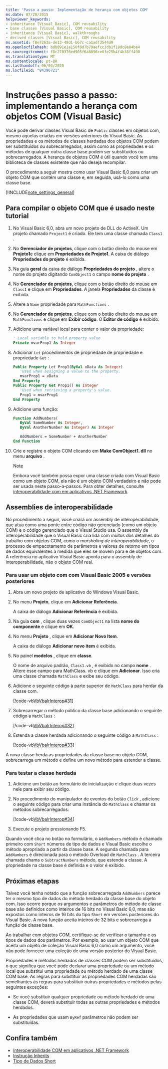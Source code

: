```yaml
---
title: 'Passo a passo: Implementação de herança com objetos COM'
ms.date: 07/20/2015
helpviewer_keywords:
- inheritance [Visual Basic], COM reusability
- base classes [Visual Basic], COM reusability
- inheritance [Visual Basic], walkthroughs
- derived classes [Visual Basic], COM reusability
ms.assetid: f8e7263a-de13-48d1-b67c-ca1adf3544d9
ms.openlocfilehash: bdb891e1a150f0d7b79aefcc3db1f18dc8e84be4
ms.sourcegitcommit: f8c270376ed905f6a8896ce0fe25b4f4b38ff498
ms.translationtype: MT
ms.contentlocale: pt-BR
ms.lasthandoff: 06/04/2020
ms.locfileid: "84396721"
---
```

# <a name="walkthrough-implementing-inheritance-with-com-objects-visual-basic"></a>Instruções passo a passo: implementando a herança com objetos COM (Visual Basic)

Você pode derivar classes Visual Basic de `Public` classes em objetos com, mesmo aquelas criadas em versões anteriores do Visual Basic. As propriedades e os métodos de classes herdadas dos objetos COM podem ser substituídos ou sobrecarregados, assim como as propriedades e os métodos de qualquer outra classe base podem ser substituídos ou sobrecarregados. A herança de objetos COM é útil quando você tem uma biblioteca de classes existente que não deseja recompilar.

O procedimento a seguir mostra como usar Visual Basic 6,0 para criar um objeto COM que contém uma classe e, em seguida, usá-lo como uma classe base.

[!INCLUDE[note_settings_general](~/includes/note-settings-general-md.md)]

## <a name="to-build-the-com-object-that-is-used-in-this-walkthrough"></a>Para compilar o objeto COM que é usado neste tutorial

1. No Visual Basic 6,0, abra um novo projeto de DLL do ActiveX. Um projeto chamado `Project1` é criado. Ele tem uma classe chamada `Class1` .

2. No **Gerenciador de projetos**, clique com o botão direito do mouse em **Projeto1**e clique em **Propriedades de Projeto1**. A caixa de diálogo **Propriedades do projeto** é exibida.

3. Na guia **geral** da caixa de diálogo **Propriedades do projeto** , altere o nome do projeto digitando `ComObject1` o campo **nome do projeto** .

4. No **Gerenciador de projetos**, clique com o botão direito do mouse em `Class1` e clique em **Propriedades**. A janela **Propriedades** da classe é exibida.

5. Altere a `Name` propriedade para `MathFunctions` .

6. No **Gerenciador de projetos**, clique com o botão direito do mouse em `MathFunctions` e clique em **Exibir código**. O **Editor de código** é exibido.

7. Adicione uma variável local para conter o valor da propriedade:

    ```vb
    ' Local variable to hold property value
    Private mvarProp1 As Integer
    ```

8. Adicionar `Let` procedimentos de propriedade de propriedade e propriedade `Get` :

    ```vb
    Public Property Let Prop1(ByVal vData As Integer)
       'Used when assigning a value to the property.
       mvarProp1 = vData
    End Property
    Public Property Get Prop1() As Integer
       'Used when retrieving a property's value.
       Prop1 = mvarProp1
    End Property
    ```

9. Adicione uma função:

    ```vb
    Function AddNumbers(
       ByVal SomeNumber As Integer,
       ByVal AnotherNumber As Integer) As Integer

       AddNumbers = SomeNumber + AnotherNumber
    End Function
    ```

10. Crie e registre o objeto COM clicando em **Make ComObject1. dll** no menu **arquivo** .

    > [!NOTE]
    > Embora você também possa expor uma classe criada com Visual Basic como um objeto COM, ela não é um objeto COM verdadeiro e não pode ser usada neste passo-a-passos. Para obter detalhes, consulte [interoperabilidade com em aplicativos .NET Framework](com-interoperability-in-net-framework-applications.md).

## <a name="interop-assemblies"></a>Assemblies de interoperabilidade

No procedimento a seguir, você criará um assembly de interoperabilidade, que atua como uma ponte entre código não gerenciado (como um objeto COM) e o código gerenciado que o Visual Studio usa. O assembly de interoperabilidade que o Visual Basic cria lida com muitos dos detalhes do trabalho com objetos COM, como o *marshaling de interoperabilidade*, o processo de empacotamento de parâmetros e valores de retorno em tipos de dados equivalentes à medida que eles se movem para e de objetos com. A referência no aplicativo Visual Basic aponta para o assembly de interoperabilidade, não o objeto COM real.

### <a name="to-use-a-com-object-with-visual-basic-2005-and-later-versions"></a>Para usar um objeto com com Visual Basic 2005 e versões posteriores

1. Abra um novo projeto de aplicativo do Windows Visual Basic.

2. No menu **Projeto**, clique em **Adicionar Referência**.

     A caixa de diálogo **Adicionar Referência** é exibida.

3. Na guia **com** , clique duas vezes `ComObject1` na lista **nome do componente** e clique em **OK**.

4. No menu **Projeto** , clique em **Adicionar Novo Item**.

     A caixa de diálogo **Adicionar novo item** é exibida.

5. No painel **modelos** , clique em **classe**.

     O nome de arquivo padrão, `Class1.vb` , é exibido no campo **nome** . Altere esse campo para MathClass. vb e clique em **Adicionar**. Isso cria uma classe chamada `MathClass` e exibe seu código.

6. Adicione o seguinte código à parte superior de `MathClass` para herdar da classe com.

     [!code-vb[VbVbalrInterop#31](~/samples/snippets/visualbasic/VS_Snippets_VBCSharp/VbVbalrInterop/VB/Class1.vb#31)]

7. Sobrecarregar o método público da classe base adicionando o seguinte código a `MathClass` :

     [!code-vb[VbVbalrInterop#32](~/samples/snippets/visualbasic/VS_Snippets_VBCSharp/VbVbalrInterop/VB/Class1.vb#32)]

8. Estenda a classe herdada adicionando o seguinte código a `MathClass` :

     [!code-vb[VbVbalrInterop#33](~/samples/snippets/visualbasic/VS_Snippets_VBCSharp/VbVbalrInterop/VB/Class1.vb#33)]

A nova classe herda as propriedades da classe base no objeto COM, sobrecarrega um método e define um novo método para estender a classe.

### <a name="to-test-the-inherited-class"></a>Para testar a classe herdada

1. Adicione um botão ao formulário de inicialização e clique duas vezes nele para exibir seu código.

2. No procedimento do manipulador de eventos do botão `Click` , adicione o seguinte código para criar uma instância do `MathClass` e chamar os métodos sobrecarregados:

     [!code-vb[VbVbalrInterop#34](~/samples/snippets/visualbasic/VS_Snippets_VBCSharp/VbVbalrInterop/VB/Class1.vb#34)]

3. Execute o projeto pressionando F5.

Quando você clica no botão no formulário, o `AddNumbers` método é chamado primeiro com `Short` números de tipo de dados e Visual Basic escolhe o método apropriado a partir da classe base. A segunda chamada para `AddNumbers` é direcionada para o método Overload de `MathClass` . A terceira chamada chama o `SubtractNumbers` método, que estende a classe. A propriedade na classe base é definida e o valor é exibido.

## <a name="next-steps"></a>Próximas etapas

Talvez você tenha notado que a função sobrecarregada `AddNumbers` parece ter o mesmo tipo de dados do método herdado da classe base do objeto com. Isso ocorre porque os argumentos e parâmetros do método de classe base são definidos como inteiros de 16 bits no Visual Basic 6,0, mas são expostos como inteiros de 16 bits do tipo `Short` em versões posteriores do Visual Basic. A nova função aceita inteiros de 32 bits e sobrecarrega a função de classe base.

Ao trabalhar com objetos COM, certifique-se de verificar o tamanho e os tipos de dados dos parâmetros. Por exemplo, ao usar um objeto COM que aceita um objeto de coleção Visual Basic 6,0 como um argumento, você não pode fornecer uma coleção de uma versão posterior do Visual Basic.

Propriedades e métodos herdados de classes COM podem ser substituídos, o que significa que você pode declarar uma propriedade ou um método local que substitui uma propriedade ou método herdado de uma classe COM base. As regras para substituir as propriedades COM herdadas são semelhantes às regras para substituir outras propriedades e métodos pelas seguintes exceções:

- Se você substituir qualquer propriedade ou método herdado de uma classe COM, deverá substituir todas as outras propriedades e métodos herdados.

- As propriedades que usam `ByRef` parâmetros não podem ser substituídas.

## <a name="see-also"></a>Confira também

- [Interoperabilidade COM em aplicativos .NET Framework](com-interoperability-in-net-framework-applications.md)
- [Instrução Inherits](../../language-reference/statements/inherits-statement.md)
- [Tipo de Dados Short](../../language-reference/data-types/short-data-type.md)
